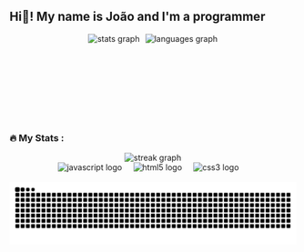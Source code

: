 <h2 align="left">Hi👋! My name is João and I'm a programmer</h2>

<div align="center">
  <div style="display: flex; flex-direction: row; gap: 10px; align-items: center; justify-content: center;">
    <img src="https://github-readme-stats.vercel.app/api?username=joaosantos86&hide_title=false&hide_rank=false&show_icons=true&include_all_commits=true&count_private=true&disable_animations=false&theme=tokyonight&locale=en&hide_border=false" height="150" alt="stats graph" />
    <img src="https://github-readme-stats.vercel.app/api/top-langs?username=joaosantos86&locale=en&hide_title=false&layout=compact&card_width=320&langs_count=5&theme=tokyonight&hide_border=false" height="150" alt="languages graph" />
  </div>
</div>

<h3 align="left">🔥   My Stats :</h3>

<div align="center">
  <img src="https://streak-stats.demolab.com?user=joaosantos86&locale=en&mode=daily&theme=tokyonight&hide_border=false&border_radius=5&order=3" height="220" alt="streak graph" />
</div>

<div align="center">
  <img src="https://skillicons.dev/icons?i=js" height="30" alt="javascript logo" />
  <img width="12" />
  <img src="https://cdn.jsdelivr.net/gh/devicons/devicon/icons/html5/html5-original.svg" height="30" alt="html5 logo" />
  <img width="12" />
  <img src="https://cdn.jsdelivr.net/gh/devicons/devicon/icons/css3/css3-original.svg" height="30" alt="css3 logo" />
  <img width="12" />
</div>

<br clear="both">

<img src="https://raw.githubusercontent.com/joaosantos86/joaosantos86/output/snake.svg" alt="Snake animation" />
